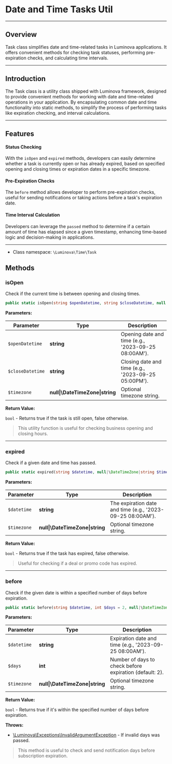 # Date and Time Tasks Util

***

## Overview

Task class simplifies date and time-related tasks in Luminova applications. It offers convenient methods for checking task statuses, performing pre-expiration checks, and calculating time intervals. 

***

## Introduction

The Task class is a utility class shipped with Luminova framework, designed to provide convenient methods for working with date and time-related operations in your application. By encapsulating common date and time functionality into static methods, to simplify the process of performing tasks like expiration checking, and interval calculations.

***

## Features

#### Status Checking

With the `isOpen` and `expired` methods, developers can easily determine whether a task is currently open or has already expired, based on specified opening and closing times or expiration dates in a specific timezone.

#### Pre-Expiration Checks

The `before` method allows developer to perform pre-expiration checks, useful for sending notifications or taking actions before a task's expiration date.

#### Time Interval Calculation

Developers can leverage the `passed` method to determine if a certain amount of time has elapsed since a given timestamp, enhancing time-based logic and decision-making in applications.

***

* Class namespace: `\Luminova\Time\Task`

## Methods

### isOpen

Check if the current time is between opening and closing times.

```php
public static isOpen(string $openDatetime, string $closeDatetime, null|\DateTimeZone|string $timezone = 'UTC'): bool
```

**Parameters:**

| Parameter | Type | Description |
|-----------|------|-------------|
| `$openDatetime` | **string** | Opening date and time (e.g., '2023-09-25 08:00AM'). |
| `$closeDatetime` | **string** | Closing date and time (e.g., '2023-09-25 05:00PM'). |
| `$timezone` | **null&#124;\DateTimeZone&#124;string** | Optional timezone string. |

**Return Value:**

`bool` - Returns true if the task is still open, false otherwise.

> This utility function is useful for checking business opening and closing hours.

***

### expired

Check if a given date and time has passed.

```php
public static expired(string $datetime, null|\DateTimeZone|string $timezone = 'UTC'): bool
```

**Parameters:**

| Parameter | Type | Description |
|-----------|------|-------------|
| `$datetime` | **string** | The expiration date and time (e.g., '2023-09-25 08:00AM'). |
| `$timezone` | **null&#124;\DateTimeZone&#124;string** | Optional timezone string. |

**Return Value:**

`bool` - Returns true if the task has expired, false otherwise.

> Useful for checking if a deal or promo code has expired.

***

### before

Check if the given date is within a specified number of days before expiration.

```php
public static before(string $datetime, int $days = 2, null|\DateTimeZone|string $timezone = 'UTC'): bool
```

**Parameters:**

| Parameter | Type | Description |
|-----------|------|-------------|
| `$datetime` | **string** | Expiration date and time (e.g., '2023-09-25 08:00AM'). |
| `$days` | **int** | Number of days to check before expiration (default: 2). |
| `$timezone` | **null&#124;\DateTimeZone&#124;string** | Optional timezone string. |

**Return Value:**

`bool` - Returns true if it's within the specified number of days before expiration.

**Throws:**

- [\Luminova\Exceptions\InvalidArgumentException](/running/exceptions.md#invalidargumentexception) - If invalid days was passed.

> This method is useful to check and send notification days before subscription expiration.